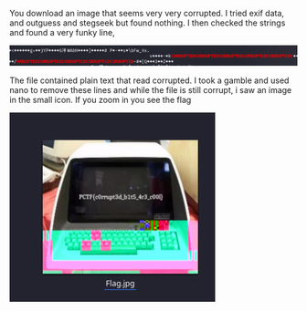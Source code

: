 You download an image that seems very very corrupted. I tried exif data, and outguess and stegseek but found nothing. I then checked the strings and found a very funky line, 

![1](./Images/UnFormat_1.png)

The file contained plain text that read corrupted. I took a gamble and used nano to remove these lines and while the file is still corrupt, i saw an image in the small icon. If you zoom in you see the flag

![2](./Images/UnFormat_2.png)
